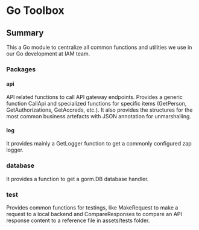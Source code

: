 # Go Toolbox
## Summary
This a Go module to centralize all common functions and utilities we use in our Go development at IAM team.

### Packages
#### api
API related functions to call API gateway endpoints. Provides a generic function CallApi and specialized functions for specific items (GetPerson, GetAuthorizations, GetAccreds, etc.).
It also provides the structures for the most common business artefacts with JSON annotation for unmarshalling.

#### log
It provides mainly a GetLogger function to get a commonly configured zap logger.

### database
It provides a function to get a gorm.DB database handler.

### test
Provides common functions for testings, like MakeRequest to make a request to a local backend and CompareResponses to compare an API response content to a reference file in assets/tests folder.
